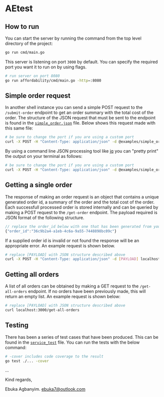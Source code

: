 # AEtest

## How to run
You can start the server by running the command from the top level directory of the project:

```sh
go run cmd/main.go
```

This server is listening on port `3000` by default. You can specify the required port you want it
to run on by using flags.

```sh
# run server on port 8080
go run affordability/cmd/main.go -http=:8080
```

## Simple order request

In another shell instance you can send a simple POST request to the `/submit-order` endpoint to get
an order summary with the total cost of the order. The structure of the JSON request that must be 
sent to the endpoint is found in the [`simple_order.json`](./examples/simple_order.json) file.
Below shows this request made with this same file:

```sh
# be sure to change the port if you are using a custom port
curl -X POST -H "Content-Type: application/json" -d @examples/simple_order.json localhost:3000/submit-order
```

By using a command line JSON processing tool like [jq](https://stedolan.github.io/jq/) you can
"pretty print" the output on your terminal as follows:

```sh
# be sure to change the port if you are using a custom port
curl -X POST -H "Content-Type: application/json" -d @examples/simple_order.json localhost:3000/submit-order | jq .
```

## Getting a single order

The response of making an order request is an object that contains a unique generated order id, a
summary of the order and the total cost of the order. Each successfull processed order is stored
internally and can be queried by making a POST request to the `/get-order` endpoint. The payload 
required is JSON format of the following structure.

```js
// replace the order_id below with one that has been generated from your order.
{"order_id":"36c9b2a4-a1eb-4c6a-9a55-7448898bc09c"}
```

If a supplied order id is invalid or not found the response will be an appropriate error. An
example request is shown below.

```sh
# replace [PAYLOAD] with JSON structure described above
curl -X POST -H "Content-Type: application/json" -d [PAYLOAD] localhost:3000/submit-order
```

## Getting all orders

A list of all orders can be obtained by making a GET request to the `/get-all-orders` endpoint. If
no orders have been previously made, this will return an empty list. An example request is shown
below:

```sh
# replace [PAYLOAD] with JSON structure described above
curl localhost:3000/get-all-orders
```

## Testing
There has been a series of test cases that have been produced. This can be found in the 
[`service_test`](service_test.go) file. You can run the tests with the below command:

```sh
# -cover includes code coverage to the result
go test ./... -cover
```
...

Kind regards,

Ebuka Agbanyim.
ebuka7@outlook.com
